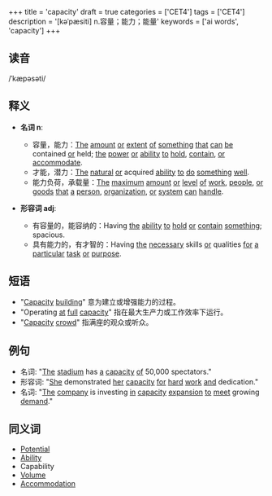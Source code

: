 +++
title = 'capacity'
draft = true
categories = ['CET4']
tags = ['CET4']
description = '[kəˈpæsiti] n.容量；能力；能量'
keywords = ['ai words', 'capacity']
+++

## 读音
/ˈkæpəsəti/

## 释义
- **名词 n**:
  - 容量，能力：[The](/post/the/) [amount](/post/amount/) [or](/post/or/) [extent](/post/extent/) [of](/post/of/) [something](/post/something/) [that](/post/that/) [can](/post/can/) [be](/post/be/) contained [or](/post/or/) held; [the](/post/the/) [power](/post/power/) [or](/post/or/) [ability](/post/ability/) [to](/post/to/) [hold](/post/hold/), [contain](/post/contain/), [or](/post/or/) [accommodate](/post/accommodate/).
  - 才能，潜力：[The](/post/the/) [natural](/post/natural/) [or](/post/or/) acquired [ability](/post/ability/) [to](/post/to/) [do](/post/do/) [something](/post/something/) [well](/post/well/).
  - 能力负荷，承载量：[The](/post/the/) [maximum](/post/maximum/) [amount](/post/amount/) [or](/post/or/) [level](/post/level/) [of](/post/of/) [work](/post/work/), [people](/post/people/), [or](/post/or/) [goods](/post/goods/) [that](/post/that/) [a](/post/a/) [person](/post/person/), [organization](/post/organization/), [or](/post/or/) [system](/post/system/) [can](/post/can/) [handle](/post/handle/).

- **形容词 adj**:
  - 有容量的，能容纳的：Having [the](/post/the/) [ability](/post/ability/) [to](/post/to/) [hold](/post/hold/) [or](/post/or/) [contain](/post/contain/) [something](/post/something/); spacious.
  - 具有能力的，有才智的：Having [the](/post/the/) [necessary](/post/necessary/) skills [or](/post/or/) qualities [for](/post/for/) [a](/post/a/) [particular](/post/particular/) [task](/post/task/) [or](/post/or/) [purpose](/post/purpose/).

## 短语
- "[Capacity](/post/capacity/) [building](/post/building/)" 意为建立或增强能力的过程。
- "Operating [at](/post/at/) [full](/post/full/) [capacity](/post/capacity/)" 指在最大生产力或工作效率下运行。
- "[Capacity](/post/capacity/) [crowd](/post/crowd/)" 指满座的观众或听众。

## 例句
- 名词: "[The](/post/the/) [stadium](/post/stadium/) has [a](/post/a/) [capacity](/post/capacity/) [of](/post/of/) 50,000 spectators."
- 形容词: "[She](/post/she/) demonstrated [her](/post/her/) [capacity](/post/capacity/) [for](/post/for/) [hard](/post/hard/) [work](/post/work/) [and](/post/and/) dedication."
- 名词: "[The](/post/the/) [company](/post/company/) is investing [in](/post/in/) [capacity](/post/capacity/) [expansion](/post/expansion/) [to](/post/to/) [meet](/post/meet/) growing [demand](/post/demand/)."

## 同义词
- [Potential](/post/potential/)
- [Ability](/post/ability/)
- Capability
- [Volume](/post/volume/)
- [Accommodation](/post/accommodation/)
